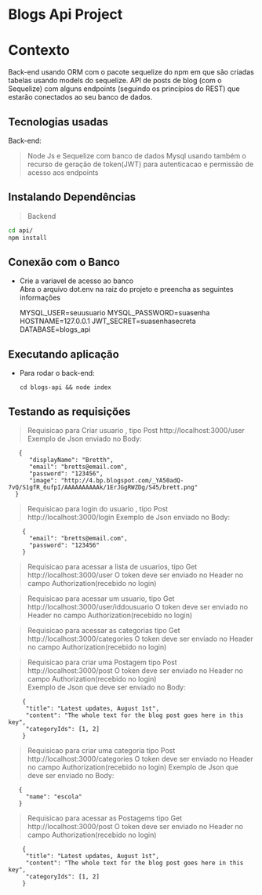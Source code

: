

# Blogs Api Project

# Contexto
Back-end usando ORM com o pacote sequelize do npm em que são criadas tabelas usando models do sequelize.
   API de posts de blog (com o Sequelize) com alguns endpoints (seguindo os princípios do REST) que estarão conectados ao seu banco de dados.


## Tecnologias usadas

Back-end:
>  Node Js e Sequelize com banco de dados Mysql usando também o recurso de geração de token(JWT) para autenticacao e permissão de acesso aos endpoints 


## Instalando Dependências

> Backend

```bash
cd api/ 
npm install
``` 

## Conexão com o Banco

*  Crie a variavel de acesso ao banco<br>
    Abra o arquivo dot.env na raiz do projeto e preencha as seguintes informações 
    
    MYSQL_USER=seuusuario
    MYSQL_PASSWORD=suasenha
    HOSTNAME=127.0.0.1
    JWT_SECRET=suasenhasecreta
    DATABASE=blogs_api
    
    
## Executando aplicação

* Para rodar o back-end:

  ```
  cd blogs-api && node index
  ```

## Testando as requisições

>  Requisicao para Criar usuario , tipo Post http://localhost:3000/user
      Exemplo de Json enviado no Body:
      
  ``` 
     {
        "displayName": "Bretth",
        "email": "bretts@email.com",
        "password": "123456",
        "image": "http://4.bp.blogspot.com/_YA50adQ-7vQ/S1gfR_6ufpI/AAAAAAAAAAk/1ErJGgRWZDg/S45/brett.png"
    }
  ```
> Requisicao para login do usuario , tipo Post http://localhost:3000/login
      Exemplo de Json enviado no Body:
     
  ```  
      {
        "email": "bretts@email.com",
        "password": "123456"
      }     

  ``` 
   
  
> Requisicao para acessar a  lista de usuarios, tipo Get http://localhost:3000/user
      O token deve ser enviado no Header no campo Authorization(recebido no login)  


> Requisicao para acessar um usuario, tipo Get http://localhost:3000/user/iddousuario
      O token deve ser enviado no Header no campo Authorization(recebido no login)
      

> Requisicao para acessar as categorias tipo Get http://localhost:3000/categories
      O token deve ser enviado no Header no campo Authorization(recebido no login) 

     

> Requisicao para criar uma Postagem  tipo Post http://localhost:3000/post
       O token deve ser enviado no Header no campo Authorization(recebido no login)        
       Exemplo de Json que deve ser enviado no Body:
       
   ```      
       {
        "title": "Latest updates, August 1st",
        "content": "The whole text for the blog post goes here in this key",
        "categoryIds": [1, 2]
       }
   ``` 
     
> Requisicao para criar uma categoria tipo Post http://localhost:3000/categories
      O token deve ser enviado no Header no campo Authorization(recebido no login)
      Exemplo de Json que deve ser enviado no Body:
   ```   
      {
        "name": "escola"
      }
   ```     
     
> Requisicao para acessar as Postagems tipo Get http://localhost:3000/post
       O token deve ser enviado no Header no campo Authorization(recebido no login)
   ```      
       {
        "title": "Latest updates, August 1st",
        "content": "The whole text for the blog post goes here in this key",
        "categoryIds": [1, 2]
       }
   ```   
     



